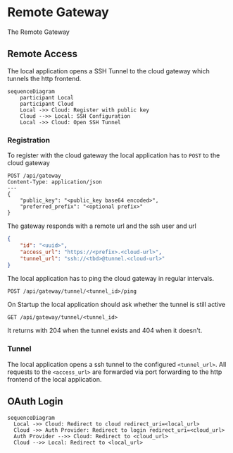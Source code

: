 # Remote Gateway

The Remote Gateway 

## Remote Access

The local application opens a SSH Tunnel to the cloud gateway which tunnels the http frontend.

```mermaid
sequenceDiagram
	participant Local
	participant Cloud
	Local ->> Cloud: Register with public key
	Cloud -->> Local: SSH Configuration
	Local ->> Cloud: Open SSH Tunnel
```

### Registration

To register with the cloud gateway the local application has to `POST` to the cloud gateway

```http
POST /api/gateway
Content-Type: application/json
---
{
	"public_key": "<public_key base64 encoded>",
	"preferred_prefix": "<optional prefix>"
}
```

The gateway responds with a remote url and the ssh user and url

```json
{
    "id": "<uuid>",
    "access_url": "https://<prefix>.<cloud-url>",
    "tunnel_url": "ssh://<tbd>@tunnel.<cloud-url>"
}
```

The local application has to ping the cloud gateway in regular intervals.

```http
POST /api/gateway/tunnel/<tunnel_id>/ping
```

On Startup the local application should ask whether the tunnel is still active

```http
GET /api/gateway/tunnel/<tunnel_id>
```

It returns with 204 when the tunnel exists and 404 when it doesn't.

### Tunnel

The local application opens a ssh tunnel to the configured `<tunnel_url>`.
All requests to the `<access_url>` are forwarded via port forwarding to the http frontend of the local application.

## OAuth Login

```mermaid
sequenceDiagram
  Local ->> Cloud: Redirect to cloud redirect_uri=<local_url>
  Cloud ->> Auth Provider: Redirect to login redirect_uri=<cloud_url>
  Auth Provider -->> Cloud: Redirect to <cloud_url>
  Cloud -->> Local: Redirect to <local_url>
```

